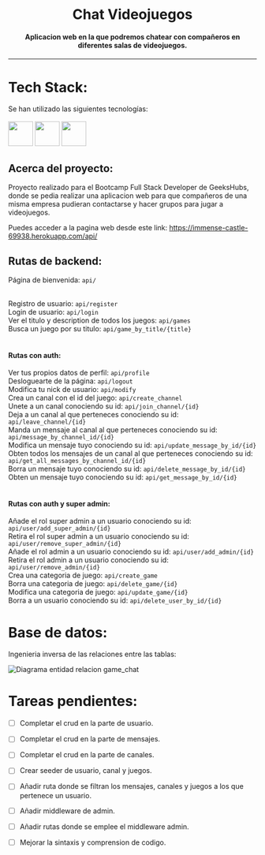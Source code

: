 


<h1 align="center">Chat Videojuegos</h1>

<h4 align="center">Aplicacion web en la que podremos chatear con compañeros en diferentes salas de videojuegos.<h4>

---
# Tech Stack:

Se han utilizado las siguientes tecnologías: <br/><br/>
 <code><img height="50" src="https://cdn.jsdelivr.net/gh/devicons/devicon/icons/laravel/laravel-plain-wordmark.svg" /></code> <code><img  height="50"  src="https://cdn.jsdelivr.net/gh/devicons/devicon/icons/heroku/heroku-plain-wordmark.svg"></code> <code><img  height="50"  src="https://cdn.jsdelivr.net/gh/devicons/devicon/icons/php/php-plain.svg"></code> 
</a></code> <br/>


## Acerca del proyecto:

Proyecto realizado para el Bootcamp Full Stack Developer de GeeksHubs, donde se pedia realizar una aplicacion web para que compañeros de una misma empresa pudieran contactarse y hacer grupos para jugar a videojuegos.

Puedes acceder a la pagina web desde este link: https://immense-castle-69938.herokuapp.com/api/

## Rutas de backend:

Página de bienvenida: `api/` <br/><br/>


Registro de usuario: `api/register`<br/>
Login de usuario: `api/login`<br/>
Ver el titulo y description de todos los juegos: `api/games`<br/>
Busca un juego por su titulo: `api/game_by_title/{title}`<br/><br/>

<h4>Rutas con auth:</h4>

Ver tus propios datos de perfil: `api/profile`<br/>
Desloguearte de la página: `api/logout` <br/>
Modifica tu nick de usuario: `api/modify`<br/>
Crea un canal con el id del juego: `api/create_channel`<br/>
Unete a un canal conociendo su id: `api/join_channel/{id}`<br/>
Deja a un canal al que perteneces conociendo su id: `api/leave_channel/{id}`<br/>
Manda un mensaje al canal al que perteneces conociendo su id: `api/message_by_channel_id/{id}`<br/>
Modifica un mensaje tuyo conociendo su id: `api/update_message_by_id/{id}`<br/>
Obten todos los mensajes de un canal al que perteneces conociendo su id: `api/get_all_messages_by_channel_id/{id}`<br/>
Borra un mensaje tuyo conociendo su id: `api/delete_message_by_id/{id}`<br/>
Obten un mensaje tuyo conociendo su id: `api/get_message_by_id/{id}`<br/><br/>

<h4>Rutas con auth y super admin:</h4>

Añade el rol super admin a un usuario conociendo su id: `api/user/add_super_admin/{id}`<br/>
Retira el rol super admin a un usuario conociendo su id: `api/user/remove_super_admin/{id}`<br/>
Añade el rol admin a un usuario conociendo su id: `api/user/add_admin/{id}`<br/>
Retira el rol admin a un usuario conociendo su id: `api/user/remove_admin/{id}`<br/>
Crea una categoria de juego: `api/create_game`<br/>
Borra una categoria de juego: `api/delete_game/{id}`<br/>
Modifica una categoria de juego: `api/update_game/{id}`<br/>
Borra a un usuario conociendo su id: `api/delete_user_by_id/{id}`<br/>

# Base de datos:

Ingenieria inversa de las relaciones entre las tablas:

![Diagrama entidad relacion game_chat](https://user-images.githubusercontent.com/66917963/182230679-9b4b1958-4c5e-4d7a-8da5-2d1fcf535896.png)

# Tareas pendientes:
  - [ ] Completar el crud en la parte de usuario.
  - [ ] Completar el crud en la parte de mensajes.
  - [ ] Completar el crud en la parte de canales.
  - [ ] Crear seeder de usuario, canal y juegos.
  - [ ] Añadir ruta donde se filtran los mensajes, canales y juegos a los que pertenece un usuario.
  - [ ] Añadir middleware de admin.
  - [ ] Añadir rutas donde se emplee el middleware admin.
  - [ ] Mejorar la sintaxis y comprension de codigo.
      
